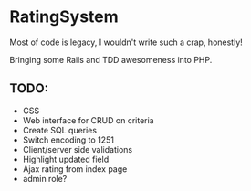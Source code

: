 RatingSystem
============

Most of code is legacy, I wouldn't write such a crap, honestly!

Bringing some Rails and TDD awesomeness into PHP.

## TODO:
  * CSS
  * Web interface for CRUD on criteria
  * Create SQL queries
  * Switch encoding to 1251
  * Client/server side validations
  * Highlight updated field
  * Ajax rating from index page
  * admin role?